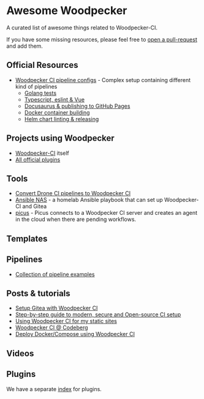 # Awesome Woodpecker

A curated list of awesome things related to Woodpecker-CI.

If you have some missing resources, please feel free to [open a pull-request](https://github.com/woodpecker-ci/woodpecker/edit/master/docs/docs/92-awesome.md) and add them.

## Official Resources

- [Woodpecker CI pipeline configs](https://github.com/woodpecker-ci/woodpecker/tree/master/.woodpecker) - Complex setup containing different kind of pipelines
  - [Golang tests](https://github.com/woodpecker-ci/woodpecker/blob/master/.woodpecker/test.yml)
  - [Typescript, eslint & Vue](https://github.com/woodpecker-ci/woodpecker/blob/master/.woodpecker/web.yml)
  - [Docusaurus & publishing to GitHub Pages](https://github.com/woodpecker-ci/woodpecker/blob/master/.woodpecker/docs.yml)
  - [Docker container building](https://github.com/woodpecker-ci/woodpecker/blob/master/.woodpecker/docker.yml)
  - [Helm chart linting & releasing](https://github.com/woodpecker-ci/woodpecker/blob/master/.woodpecker/helm.yml)

## Projects using Woodpecker

- [Woodpecker-CI](https://github.com/woodpecker-ci/woodpecker/tree/master/.woodpecker) itself
- [All official plugins](https://github.com/woodpecker-ci?q=plugin&type=all)

## Tools

- [Convert Drone CI pipelines to Woodpecker CI](https://codeberg.org/lafriks/woodpecker-pipeline-transform)
- [Ansible NAS](https://github.com/davestephens/ansible-nas/) - a homelab Ansible playbook that can set up Woodpecker-CI and Gitea
- [picus](https://github.com/windsource/picus) - Picus connects to a Woodpecker CI server and creates an agent in the cloud when there are pending workflows.

## Templates

## Pipelines

- [Collection of pipeline examples](https://codeberg.org/Codeberg-CI/examples)

## Posts & tutorials

- [Setup Gitea with Woodpecker CI](https://containers.fan/posts/setup-gitea-with-woodpecker-ci/)
- [Step-by-step guide to modern, secure and Open-source CI setup](https://devforth.io/blog/step-by-step-guide-to-modern-secure-ci-setup/)
- [Using Woodpecker CI for my static sites](https://jan.wildeboer.net/2022/07/Woodpecker-CI-Jekyll/)
- [Woodpecker CI @ Codeberg](https://www.sarkasti.eu/articles/post/woodpecker/)
- [Deploy Docker/Compose using Woodpecker CI](https://hinty.io/vverenko/deploy-docker-compose-using-woodpecker-ci/)

## Videos

## Plugins

We have a separate [index](/plugins) for plugins.
